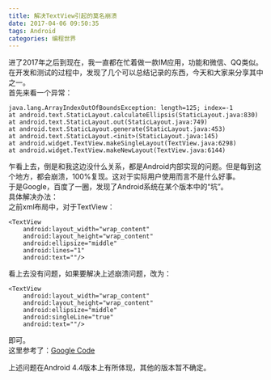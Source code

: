 ```yaml
---
title: 解决TextView引起的莫名崩溃
date: 2017-04-06 09:50:35
tags: Android
categories: 编程世界
---
```

进了2017年之后到现在，我一直都在忙着做一款IM应用，功能和微信、QQ类似。  
在开发和测试的过程中，发现了几个可以总结记录的东西，今天和大家来分享其中之一。    
首先来看一个异常：    

> 
    java.lang.ArrayIndexOutOfBoundsException: length=125; index=-1
	at android.text.StaticLayout.calculateEllipsis(StaticLayout.java:830)
	at android.text.StaticLayout.out(StaticLayout.java:749)
	at android.text.StaticLayout.generate(StaticLayout.java:453)
	at android.text.StaticLayout.<init>(StaticLayout.java:145)
	at android.widget.TextView.makeSingleLayout(TextView.java:6298)
	at android.widget.TextView.makeNewLayout(TextView.java:6144)
	
乍看上去，倒是和我这边没什么关系，都是Android内部实现的问题。但是每到这个地方，都会崩溃，100%复现。这对于实际用户使用而言不是什么好事。  
于是Google，百度了一圈，发现了Android系统在某个版本中的“坑”。  
具体解决办法：  
之前xml布局中，对于TextView：  

```
<TextView
    android:layout_width="wrap_content"
    android:layout_height="wrap_content"
    android:ellipsize="middle"
    android:lines="1"
    android:text=""/>  
```

看上去没有问题，如果要解决上述崩溃问题，改为：

```
<TextView
    android:layout_width="wrap_content"
    android:layout_height="wrap_content"
    android:ellipsize="middle"
    android:singleLine="true"
    android:text=""/>  
```

即可。  
这里参考了：[Google Code][1]


  [1]: https://code.google.com/p/android/issues/detail?id=33868
  
上述问题在Android 4.4版本上有所体现，其他的版本暂不确定。